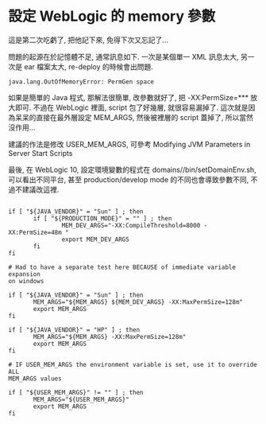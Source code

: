 # 設定 WebLogic 的 memory 參數


  
這是第二次吃虧了, 把他記下來, 免得下次又忘記了...  
  
問題的起源在於記憶體不足, 通常訊息如下. 一次是某個單一 XML 訊息太大, 另一次是 ear 檔案太大, re-deploy 的時候會出問題.

`java.lang.OutOfMemoryError: PermGen space`

如果是簡單的 Java 程式, 那解法很簡單, 改參數就好了, 把 -XX:PermSize=*** 放大即可. 不過在 WebLogic 裡面, script 包了好幾層, 就很容易漏掉了. 這次就是因為呆呆的直接在最外層設定 MEM_ARGS, 然後被裡層的 script 蓋掉了, 所以當然沒作用...  
  
建議的作法是修改 USER_MEM_ARGS, 可參考 Modifying JVM Parameters in Server Start Scripts  
  
最後, 在 WebLogic 10, 設定環境變數的程式在 domains//bin/setDomainEnv.sh, 可以看出不同平台, 甚至 production/develop mode 的不同也會導致參數不同, 不過不建議改這裡.

```

if [ "${JAVA_VENDOR}" = "Sun" ] ; then
       if [ "${PRODUCTION_MODE}" = "" ] ; then
               MEM_DEV_ARGS="-XX:CompileThreshold=8000 -XX:PermSize=48m "
               export MEM_DEV_ARGS
       fi
fi

# Had to have a separate test here BECAUSE of immediate variable expansion
on windows

if [ "${JAVA_VENDOR}" = "Sun" ] ; then
       MEM_ARGS="${MEM_ARGS} ${MEM_DEV_ARGS} -XX:MaxPermSize=128m"
       export MEM_ARGS
fi

if [ "${JAVA_VENDOR}" = "HP" ] ; then
       MEM_ARGS="${MEM_ARGS} -XX:MaxPermSize=128m"
       export MEM_ARGS
fi

# IF USER_MEM_ARGS the environment variable is set, use it to override ALL
MEM_ARGS values

if [ "${USER_MEM_ARGS}" != "" ] ; then
       MEM_ARGS="${USER_MEM_ARGS}"
       export MEM_ARGS
fi
```

